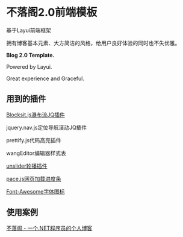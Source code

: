 # 不落阁2.0前端模板

基于Layui前端框架

拥有博客基本元素、大方简洁的风格，给用户良好体验的同时也不失优雅。

**Blog 2.0 Template.**

Powered by Layui.

Great experience and Graceful.

## 用到的插件
[Blocksit.js瀑布流JQ插件](https://github.com/kennyooi/blocksit "Blocksit.js瀑布流JQ插件")

jquery.nav.js定位导航滚动JQ插件

prettify.js代码高亮插件

wangEditor编辑器样式表

[unslider轮播插件](https://www.bootcss.com/p/unslider/ "unslider轮播插件")

[pace.js网页加载进度条](http://github.hubspot.com/pace/docs/welcome/ "pace.js网页加载进度条")

[Font-Awesome字体图标](http://www.fontawesome.com.cn/ "Font-Awesome字体图标")


## 使用案例
[不落阁 - 一个.NET程序员的个人博客](https://www.contione.cn "一个.NET程序员的个人博客")
